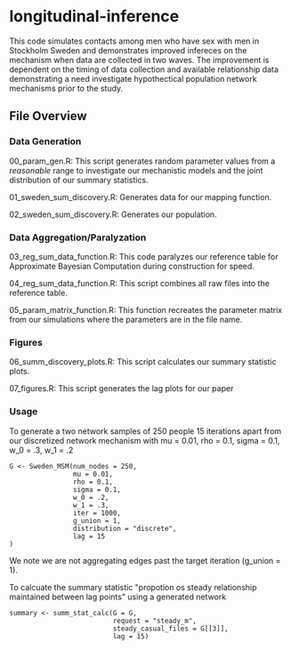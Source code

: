 # longitudinal-inference

This code simulates contacts among men who have sex with men in Stockholm Sweden and demonstrates improved infereces on the mechanism when data are collected in two waves. The improvement is dependent on the timing of data collection and available relationship data demonstrating a need investigate hypothectical population network mechanisms prior to the study. 

## File Overview

### Data Generation

00_param_gen.R: This script generates random parameter values from a *reasonable* range to investigate our mechanistic models and the joint distribution of our summary statistics.

01_sweden_sum_discovery.R: Generates data for our mapping function.

02_sweden_sum_discovery.R: Generates our population.

### Data Aggregation/Paralyzation

03_reg_sum_data_function.R: This code paralyzes our reference table for Approximate Bayesian Computation during construction for speed.

04_reg_sum_data_function.R: This script combines all raw files into the reference table.

05_param_matrix_function.R: This function recreates the parameter matrix from our simulations where the parameters are in the file name.

### Figures
06_summ_discovery_plots.R: This script calculates our summary statistic plots.

07_figures.R: This script generates the lag plots for our paper

### Usage

To generate a two network samples of 250 people 15 iterations apart from our discretized network mechanism with mu = 0.01, rho = 0.1, sigma = 0.1, w_0 = .3, w_1 = .2


```
G <- Sweden_MSM(num_nodes = 250,
                mu = 0.01,
                rho = 0.1,
                sigma = 0.1,
                w_0 = .2,
                w_1 = .3,
                iter = 1000,
                g_union = 1,
                distribution = "discrete",
                lag = 15
)
```

We note we are not aggregating edges past the target iteration (g_union = 1).

To calcuate the  summary statistic "propotion os steady relationship maintained between lag points" using a generated network 

```
summary <- summ_stat_calc(G = G,
                          request = "steady_m",
                          steady_casual_files = G[[3]],
                          lag = 15)
```



